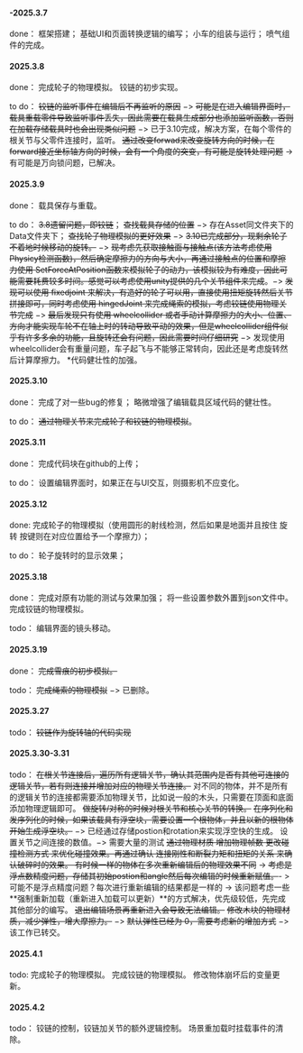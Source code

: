 #### -2025.3.7

done：
框架搭建；
基础UI和页面转换逻辑的编写；
小车的组装与运行；
喷气组件的完成。

#### 2025.3.8

done：
完成轮子的物理模拟。
铰链的初步实现。

to do：
~~铰链的监听事件在编辑后不再监听的原因~~ $->$ ~~可能是在进入编辑界面时，载具重载零件导致监听事件丢失，因此需要在载具生成部分也添加监听函数，否则在加载存储载具时也会出现类似问题~~ $->$ 已于3.10完成，解决方案，在每个零件的根关节与父零件连接时，监听。
~~通过改变forwad来改变旋转方向的时候，在forward接近坐标轴方向的时候，会有一个角度的突变，有可能是旋转处理问题~~ -> 有可能是万向锁问题，已解决。

#### 2025.3.9

done：
载具保存与重载。

to do：
~~3.8遗留问题，即铰链~~；
~~查找载具存储的位置~~ $->$ 存在Asset同文件夹下的Data文件夹下；
~~查找轮子物理模拟的更好效果~~ $->$ ~~3.10已完成部分，现剩余轮子不着地时候移动的旋转。~~ $->$ ~~现考虑先获取接触面与接触点(该方法考虑使用Physicy检测函数)，然后确定摩擦力的方向与大小，再通过接触点的位置和摩擦力使用 SetForceAtPosition函数来模拟轮子的动力，该模拟较为有难度，因此可能需要耗费较多时间。感觉可以考虑使用unity提供的几个关节组件来完成~~。$->$ ~~发现可以使用 fixedjoint 来解决，有造好的轮子可以用，直接使用扭矩旋转然后关节拼接即可，同时考虑使用 hingedJoint 来完成绳索的模拟，考虑铰链使用物理关节完成~~ $->$ ~~最后发现只有使用 wheelcollider 或者手动计算摩擦力的大小、位置、方向才能实现车轮不在轴上时的转动导致平动的效果，但是wheelcollider组件似乎有许多多余的功能，且旋转还会有问题，因此需要时间仔细研究~~ $->$ 发现使用wheelcollider会有重量问题，车子起飞与不能够正常转向，因此还是考虑旋转然后计算摩擦力。
*代码健壮性的加强。

#### 2025.3.10

done：
完成了对一些bug的修复；
略微增强了编辑载具区域代码的健壮性。

to do：
~~通过物理关节来完成轮子和铰链的物理模拟~~。

#### 2025.3.11

done：
完成代码块在github的上传；

to do：
设置编辑界面时，如果正在与UI交互，则摄影机不应变化。

#### 2025.3.12

done:
完成轮子的物理模拟（使用圆形的射线检测，然后如果是地面并且按住 旋转 按键则在对应位置给予一个摩擦力）；

to do：
轮子旋转时的显示效果；

#### 2025.3.18

done：
完成对原有功能的测试与效果加强；
将一些设置参数外置到json文件中。
完成铰链的物理模拟。

todo：
编辑界面的镜头移动。

#### 2025.3.19

done：
~~完成雪痕的初步模拟。~~

todo：
~~完成绳索的物理模拟~~ $->$ 已删除。

#### 2025.3.27

todo：
~~铰链作为旋转轴的代码实现~~

#### 2025.3.30-3.31

todo：
~~在根关节连接后，遍历所有逻辑关节，确认其范围内是否有其他可连接的逻辑关节，若有则连接并增加对应的物理关节连接。~~
对不同的物体，并不是所有的逻辑关节的连接都需要添加物理关节，比如说一般的木头，只需要在顶面和底面添加物理逻辑即可。
~~做旋转/对称的时候对根关节和核心关节的转换。~~
~~在序列化和发序列化的时候，如果该载具有浮空块，需要设置一个根物体，并且以新的根物体开始生成浮空块。~~ $->$  已经通过存储postion和rotation来实现浮空快的生成。
设置关节之间连接的数值。$->$ 需要大量的测试
~~通过物理材质 增加物理帧数 更改碰撞检测方式 来优化碰撞效果。再通过确认 连接刚性和断裂力矩和扭矩的关系 来确认破碎时的效果。
有时候一样的物体在多次重新编辑后的物理效果不同~~ -> ~~考虑是浮点数精度问题，存储其初始postion和angle然后每次编辑的时候重新赋值。~~- > 可能不是浮点精度问题？每次进行重新编辑的结果都是一样的 -> 该问题考虑一些**强制重新加载（重新进入加载可以更新）**的方式解决，优先级较低，先完成其他部分的编写。
~~退出编辑场景再重新进入会导致无法编辑。~~
~~修改木块的物理材质，减少弹性，增大摩擦力。~~ $->$ ~~默认弹性已经为 $0$，需要考虑新的增加方式~~ $->$ 该工作已转交。

#### 2025.4.1

todo:
完成轮子的物理模拟。
完成铰链的物理模拟。
修改物体崩坏后的变量更新。

#### 2025.4.2

todo：
铰链的控制，铰链加关节的额外逻辑控制。
场景重加载时挂载事件的清除。





